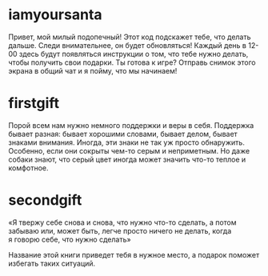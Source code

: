 # iamyoursanta
Привет, мой милый подопечный!
Этот код подскажет тебе, что делать дальше. Следи внимательнее, он будет обновляться!
Каждый день в 12-00 здесь будут появляться инструкции о том, что тебе нужно делать, чтобы получить свои подарки. 
Ты готова к игре?
Отправь снимок этого экрана в общий чат и я пойму, что мы начинаем!

# firstgift
Порой всем нам нужно немного поддержки и веры в себя. Поддержка бывает разная: бывает хорошими словами, бывает делом, бывает знаками внимания. Иногда, эти знаки не так уж просто обнаружить. Особенно, если они сокрыты чем-то серым и неприметным. Но даже собаки знают, что серый цвет иногда может значить что-то теплое и комфотное.

# secondgift
«Я твержу себе снова и снова, что нужно что-то сделать, а потом забываю или, может быть, легче просто ничего не делать, когда я говорю себе, что нужно сделать» 

Название этой книги приведет тебя в нужное место, а подарок поможет избегать таких ситуаций.

